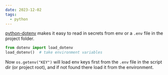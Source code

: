 ```yaml
---
date: 2023-12-02
tags:
  - python
---
```

[python-dotenv](https://github.com/theskumar/python-dotenv) makes it easy to read in secrets from env or a `.env` file in the project folder.

```py
from dotenv import load_dotenv
load_dotenv()  # take environment variables
```

Now `os.getenv("KEY")` will load env keys first from the `.env` file in the script dir (or project root), and if not found there load it from the environment.